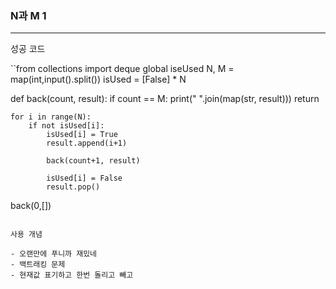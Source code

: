 ### N과 M 1

---

성공 코드

``from collections import deque
global iseUsed
N, M = map(int,input().split())
isUsed = [False] \* N

def back(count, result):
if count == M:
print(" ".join(map(str, result)))
return

    for i in range(N):
        if not isUsed[i]:
            isUsed[i] = True
            result.append(i+1)

            back(count+1, result)

            isUsed[i] = False
            result.pop()

back(0,[])

```

사용 개념

- 오랜만에 푸니까 재밌네
- 백트래킹 문제
- 현재값 표기하고 한번 돌리고 빼고
```
